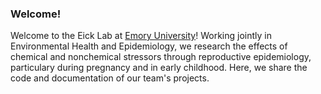 ### Welcome!

Welcome to the Eick Lab at [Emory University](https://sph.emory.edu/faculty/profile/index.php?FID=stephanie-eick-12810)! Working jointly in Environmental Health and Epidemiology, we research the effects of chemical and nonchemical stressors through reproductive epidemiology, particulary during pregnancy and in early childhood. Here, we share the code and documentation of our team's projects. 
